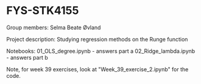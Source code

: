 # FYS-STK4155

Group members: Selma Beate Øvland 

Project description: Studying regression methods on the Runge function

Notebooks: 
01_OLS_degree.ipynb - answers part a
02_Ridge_lambda.ipynb - answers part b

Note, for week 39 exercises, look at "Week_39_exercise_2.ipynb" for the code. 
